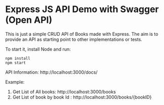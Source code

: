 # Express JS API Demo with Swagger (Open API)
This is just a simple CRUD API of Books made with Express. The aim is to provide an API as starting point to other implementations or tests.

To start it, install Node and run:

```
npm install
npm start
```

API Information: http://localhost:3000/docs/

Example:

1. Get List of All books: http://localhost:3000/books
2. Get List of book by book Id : http://localhost:3000/books/{bookID}
